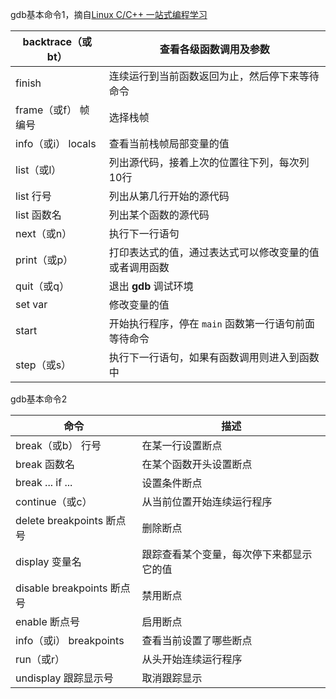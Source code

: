 gdb基本命令1，摘自[Linux C/C++ 一站式编程学习](http://songjinshan.com/akabook/zh/gdb.html#id1)

| backtrace（或bt）  | 查看各级函数调用及参数                    |
| --------------- | ------------------------------ |
| finish          | 连续运行到当前函数返回为止，然后停下来等待命令        |
| frame（或f） 帧编号   | 选择栈帧                           |
| info（或i） locals | 查看当前栈帧局部变量的值                   |
| list（或l）        | 列出源代码，接着上次的位置往下列，每次列10行        |
| list 行号         | 列出从第几行开始的源代码                   |
| list 函数名        | 列出某个函数的源代码                     |
| next（或n）        | 执行下一行语句                        |
| print（或p）       | 打印表达式的值，通过表达式可以修改变量的值或者调用函数    |
| quit（或q）        | 退出 **gdb** 调试环境                |
| set var         | 修改变量的值                         |
| start           | 开始执行程序，停在 `main` 函数第一行语句前面等待命令 |
| step（或s）        | 执行下一行语句，如果有函数调用则进入到函数中         |

gdb基本命令2

| 命令                      | 描述                   |
| ----------------------- | -------------------- |
| break（或b） 行号            | 在某一行设置断点             |
| break 函数名               | 在某个函数开头设置断点          |
| break ... if ...        | 设置条件断点               |
| continue（或c）            | 从当前位置开始连续运行程序        |
| delete breakpoints 断点号  | 删除断点                 |
| display 变量名             | 跟踪查看某个变量，每次停下来都显示它的值 |
| disable breakpoints 断点号 | 禁用断点                 |
| enable 断点号              | 启用断点                 |
| info（或i） breakpoints    | 查看当前设置了哪些断点          |
| run（或r）                 | 从头开始连续运行程序           |
| undisplay 跟踪显示号         | 取消跟踪显示               |